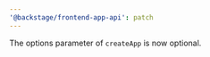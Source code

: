 ```yaml
---
'@backstage/frontend-app-api': patch
---
```


The options parameter of `createApp` is now optional.
